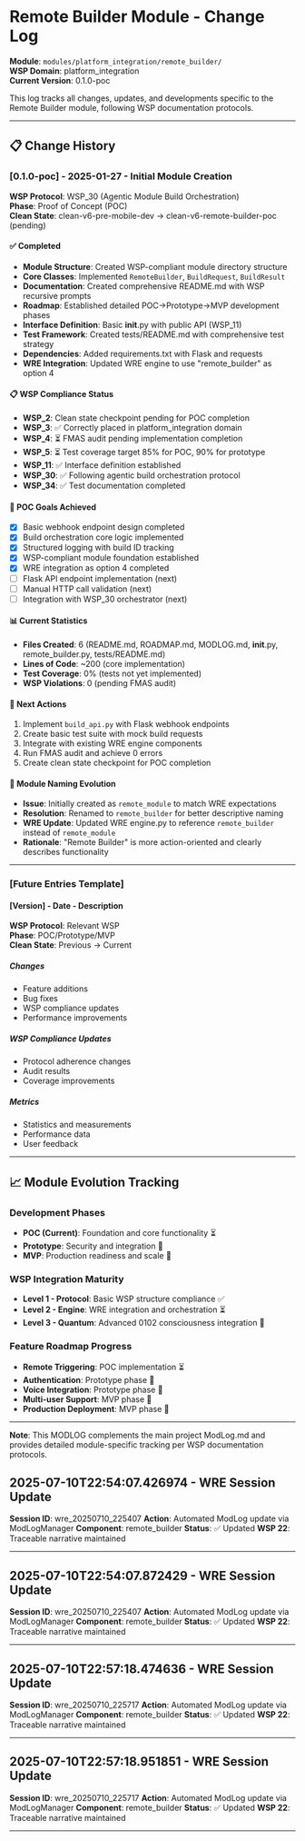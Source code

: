 # Remote Builder Module - Change Log

**Module**: `modules/platform_integration/remote_builder/`  
**WSP Domain**: platform_integration  
**Current Version**: 0.1.0-poc

This log tracks all changes, updates, and developments specific to the Remote Builder module, following WSP documentation protocols.

---

## 📋 Change History

### [0.1.0-poc] - 2025-01-27 - Initial Module Creation

**WSP Protocol**: WSP_30 (Agentic Module Build Orchestration)  
**Phase**: Proof of Concept (POC)  
**Clean State**: clean-v6-pre-mobile-dev → clean-v6-remote-builder-poc (pending)

#### ✅ Completed
- **Module Structure**: Created WSP-compliant module directory structure
- **Core Classes**: Implemented `RemoteBuilder`, `BuildRequest`, `BuildResult` 
- **Documentation**: Created comprehensive README.md with WSP recursive prompts
- **Roadmap**: Established detailed POC→Prototype→MVP development phases
- **Interface Definition**: Basic __init__.py with public API (WSP_11)
- **Test Framework**: Created tests/README.md with comprehensive test strategy
- **Dependencies**: Added requirements.txt with Flask and requests
- **WRE Integration**: Updated WRE engine to use "remote_builder" as option 4

#### 📋 WSP Compliance Status
- **WSP_2**: Clean state checkpoint pending for POC completion
- **WSP_3**: ✅ Correctly placed in platform_integration domain
- **WSP_4**: ⏳ FMAS audit pending implementation completion
- **WSP_5**: ⏳ Test coverage target 85% for POC, 90% for prototype
- **WSP_11**: ✅ Interface definition established
- **WSP_30**: ✅ Following agentic build orchestration protocol
- **WSP_34**: ✅ Test documentation completed

#### 🎯 POC Goals Achieved
- [x] Basic webhook endpoint design completed
- [x] Build orchestration core logic implemented  
- [x] Structured logging with build ID tracking
- [x] WSP-compliant module foundation established
- [x] WRE integration as option 4 completed
- [ ] Flask API endpoint implementation (next)
- [ ] Manual HTTP call validation (next)
- [ ] Integration with WSP_30 orchestrator (next)

#### 📊 Current Statistics
- **Files Created**: 6 (README.md, ROADMAP.md, MODLOG.md, __init__.py, remote_builder.py, tests/README.md)
- **Lines of Code**: ~200 (core implementation)
- **Test Coverage**: 0% (tests not yet implemented)
- **WSP Violations**: 0 (pending FMAS audit)

#### 🚀 Next Actions
1. Implement `build_api.py` with Flask webhook endpoints
2. Create basic test suite with mock build requests
3. Integrate with existing WRE engine components
4. Run FMAS audit and achieve 0 errors
5. Create clean state checkpoint for POC completion

#### 🔄 Module Naming Evolution
- **Issue**: Initially created as `remote_module` to match WRE expectations
- **Resolution**: Renamed to `remote_builder` for better descriptive naming
- **WRE Update**: Updated WRE engine.py to reference `remote_builder` instead of `remote_module`
- **Rationale**: "Remote Builder" is more action-oriented and clearly describes functionality

---

### [Future Entries Template]

#### [Version] - Date - Description
**WSP Protocol**: Relevant WSP  
**Phase**: POC/Prototype/MVP  
**Clean State**: Previous → Current

##### Changes
- Feature additions
- Bug fixes  
- WSP compliance updates
- Performance improvements

##### WSP Compliance Updates
- Protocol adherence changes
- Audit results
- Coverage improvements

##### Metrics
- Statistics and measurements
- Performance data
- User feedback

---

## 📈 Module Evolution Tracking

### Development Phases
- **POC (Current)**: Foundation and core functionality ⏳
- **Prototype**: Security and integration 🔄  
- **MVP**: Production readiness and scale 🔮

### WSP Integration Maturity
- **Level 1 - Protocol**: Basic WSP structure compliance ✅
- **Level 2 - Engine**: WRE integration and orchestration ⏳
- **Level 3 - Quantum**: Advanced 0102 consciousness integration 🔮

### Feature Roadmap Progress
- **Remote Triggering**: POC implementation ⏳
- **Authentication**: Prototype phase 🔄
- **Voice Integration**: Prototype phase 🔄  
- **Multi-user Support**: MVP phase 🔮
- **Production Deployment**: MVP phase 🔮

---

**Note**: This MODLOG complements the main project ModLog.md and provides detailed module-specific tracking per WSP documentation protocols. 
## 2025-07-10T22:54:07.426974 - WRE Session Update

**Session ID**: wre_20250710_225407
**Action**: Automated ModLog update via ModLogManager
**Component**: remote_builder
**Status**: ✅ Updated
**WSP 22**: Traceable narrative maintained

---

## 2025-07-10T22:54:07.872429 - WRE Session Update

**Session ID**: wre_20250710_225407
**Action**: Automated ModLog update via ModLogManager
**Component**: remote_builder
**Status**: ✅ Updated
**WSP 22**: Traceable narrative maintained

---

## 2025-07-10T22:57:18.474636 - WRE Session Update

**Session ID**: wre_20250710_225717
**Action**: Automated ModLog update via ModLogManager
**Component**: remote_builder
**Status**: ✅ Updated
**WSP 22**: Traceable narrative maintained

---

## 2025-07-10T22:57:18.951851 - WRE Session Update

**Session ID**: wre_20250710_225717
**Action**: Automated ModLog update via ModLogManager
**Component**: remote_builder
**Status**: ✅ Updated
**WSP 22**: Traceable narrative maintained

---
